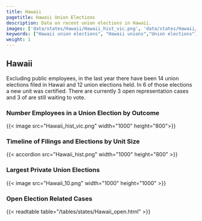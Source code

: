 ```yaml
---
title: Hawaii
pagetitle: Hawaii Union Elections
description: Data on recent union elections in Hawaii.
images: ['data/states/Hawaii/Hawaii_hist_vic.png', 'data/states/Hawaii/Hawaii_hist_size.png', 'data/states/Hawaii/Hawaii_10.png']
keywords: ["Hawaii union elections", "Hawaii unions","Union elections"]
weight: 1
---
```

##  Hawaii

Excluding public employees, in the last year there have been 14 union elections filed in Hawaii and 12 union elections held. In 6 of those elections a new unit was certified. There are currently 3 open representation cases and 3 of are still waiting to vote.

### Number Employees in a Union Election by Outcome
{{< image src="Hawaii_hist_vic.png" width="1000" height="800">}}

### Timeline of Filings and Elections by Unit Size
{{< accordion src="Hawaii_hist.png" width="1000" height="800" >}}

### Largest Private Union Elections
{{< image src="Hawaii_10.png" width="1000" height="1000"  >}}

### Open Election Related Cases
{{< readtable table="/tables/states/Hawaii_open.html" >}}

